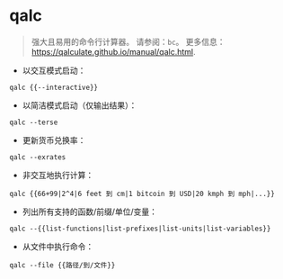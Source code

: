 # qalc

> 强大且易用的命令行计算器。
> 请参阅：`bc`。
> 更多信息：<https://qalculate.github.io/manual/qalc.html>.

- 以交互模式启动：

`qalc {{--interactive}}`

- 以简洁模式启动（仅输出结果）：

`qalc --terse`

- 更新货币兑换率：

`qalc --exrates`

- 非交互地执行计算：

`qalc {{66+99|2^4|6 feet 到 cm|1 bitcoin 到 USD|20 kmph 到 mph|...}}`

- 列出所有支持的函数/前缀/单位/变量：

`qalc --{{list-functions|list-prefixes|list-units|list-variables}}`

- 从文件中执行命令：

`qalc --file {{路径/到/文件}}`
